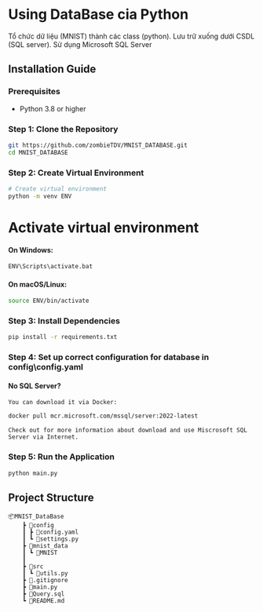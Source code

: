 # Using DataBase cia Python

Tổ chức dữ liệu (MNIST) thành các class (python). Lưu trữ xuống dưới CSDL (SQL server). Sử dụng Microsoft SQL Server

## Installation Guide

### Prerequisites
- Python 3.8 or higher

### Step 1: Clone the Repository
```bash
git https://github.com/zombieTDV/MNIST_DATABASE.git
cd MNIST_DATABASE
```
### Step 2: Create Virtual Environment
```bash
# Create virtual environment
python -m venv ENV
```

# Activate virtual environment
#### On Windows:
```bash
ENV\Scripts\activate.bat
```
#### On macOS/Linux:
```bash
source ENV/bin/activate
```

### Step 3: Install Dependencies
```bash
pip install -r requirements.txt
```

### Step 4: Set up correct configuration for database in config\config.yaml
#### No SQL Server?
    You can download it via Docker: 
```bash    
docker pull mcr.microsoft.com/mssql/server:2022-latest
```
    Check out for more information about download and use Miscrosoft SQL Server via Internet.
### Step 5: Run the Application
```bash
python main.py
```

## Project Structure
```
📦MNIST_DataBase
    ┣ 📂config
    ┃ ┣ 📜config.yaml
    ┃ ┗ 📜settings.py
    ┣ 📂mnist_data
    ┃ ┗ 📂MNIST
    ┃
    ┣ 📂src
    ┃ ┗ 📜utils.py
    ┣ 📜.gitignore
    ┣ 📜main.py
    ┣ 📜Query.sql
    ┗ 📜README.md
```